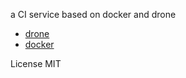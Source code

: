 a CI service based on docker and drone

* [drone](https://github.com/drone/drone)
* [docker](https://github.com/docker/docker)

License
MIT
